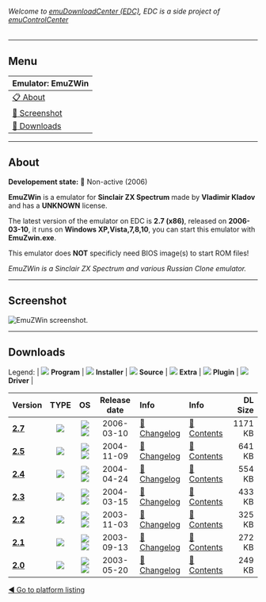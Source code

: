 ###### Welcome to [emuDownloadCenter (EDC)](https://github.com/PhoenixInteractiveNL/emuDownloadCenter/wiki/), EDC is a side project of [emuControlCenter](https://github.com/PhoenixInteractiveNL/emuControlCenter/wiki/)
***
## Menu
| **Emulator: EmuZWin** |
|:---------|
| [:clipboard: About](#about) |
| [:sunrise: Screenshot](#screenshot) |
| [:floppy_disk: Downloads](#downloads) |
***
## About
**Developement state:** :red_circle: Non-active (2006)

**EmuZWin** is a emulator for **Sinclair ZX Spectrum** made by **Vladimir Kladov** and has a **UNKNOWN** license.

The latest version of the emulator on EDC is **2.7 (x86)**, released on **2006-03-10**, it runs on **Windows XP,Vista,7,8,10**, you can start this emulator with **EmuZwin.exe**.

This emulator does **NOT** specificly need BIOS image(s) to start ROM files!

_EmuZWin is a Sinclair ZX Spectrum and various Russian Clone emulator._
***
## Screenshot
![](https://raw.githubusercontent.com/PhoenixInteractiveNL/emuDownloadCenter/master/hooks/emuzwin/emulator_screen_01.jpg "EmuZWin screenshot.")
***
## Downloads
Legend:
| ![](https://raw.githubusercontent.com/wiki/PhoenixInteractiveNL/emuDownloadCenter/images_misc/icon_program_24.png) **Program** | 
![](https://raw.githubusercontent.com/wiki/PhoenixInteractiveNL/emuDownloadCenter/images_misc/icon_installer_24.png) **Installer** | 
![](https://raw.githubusercontent.com/wiki/PhoenixInteractiveNL/emuDownloadCenter/images_misc/icon_source_code_24.png) **Source** | 
![](https://raw.githubusercontent.com/wiki/PhoenixInteractiveNL/emuDownloadCenter/images_misc/icon_extra_24.png) **Extra** | 
![](https://raw.githubusercontent.com/wiki/PhoenixInteractiveNL/emuDownloadCenter/images_misc/icon_plugin_24.png) **Plugin** | 
![](https://raw.githubusercontent.com/wiki/PhoenixInteractiveNL/emuDownloadCenter/images_misc/icon_driver_24.png) **Driver** | 


| Version  | TYPE | OS | Release date  | Info       | Info       | DL Size    |
|:---------|:----:|:--:|:-------------:|:-----------|:-----------|-----------:|
| [**2.7**](https://github.com/PhoenixInteractiveNL/edc-repo0007/raw/master/emuzwin/2.7.7z) | ![](https://raw.githubusercontent.com/wiki/PhoenixInteractiveNL/emuDownloadCenter/images_misc/icon_program_24.png) | ![](https://raw.githubusercontent.com/wiki/PhoenixInteractiveNL/emuDownloadCenter/images_misc/logo_windows_24.png)![](https://raw.githubusercontent.com/wiki/PhoenixInteractiveNL/emuDownloadCenter/images_misc/icon_32-bit_24.png) | 2006-03-10 | [:page_facing_up: Changelog](https://github.com/PhoenixInteractiveNL/edc-repo0007/blob/master/emuzwin/2.7_changelog.txt) | [:mag_right: Contents](https://github.com/PhoenixInteractiveNL/edc-repo0007/blob/master/emuzwin/2.7_contents.txt) | 1171 KB |
| [**2.5**](https://github.com/PhoenixInteractiveNL/edc-repo0007/raw/master/emuzwin/2.5.7z) | ![](https://raw.githubusercontent.com/wiki/PhoenixInteractiveNL/emuDownloadCenter/images_misc/icon_program_24.png) | ![](https://raw.githubusercontent.com/wiki/PhoenixInteractiveNL/emuDownloadCenter/images_misc/logo_windows_24.png)![](https://raw.githubusercontent.com/wiki/PhoenixInteractiveNL/emuDownloadCenter/images_misc/icon_32-bit_24.png) | 2004-11-09 | [:page_facing_up: Changelog](https://github.com/PhoenixInteractiveNL/edc-repo0007/blob/master/emuzwin/2.5_changelog.txt) | [:mag_right: Contents](https://github.com/PhoenixInteractiveNL/edc-repo0007/blob/master/emuzwin/2.5_contents.txt) | 641 KB |
| [**2.4**](https://github.com/PhoenixInteractiveNL/edc-repo0007/raw/master/emuzwin/2.4.7z) | ![](https://raw.githubusercontent.com/wiki/PhoenixInteractiveNL/emuDownloadCenter/images_misc/icon_program_24.png) | ![](https://raw.githubusercontent.com/wiki/PhoenixInteractiveNL/emuDownloadCenter/images_misc/logo_windows_24.png)![](https://raw.githubusercontent.com/wiki/PhoenixInteractiveNL/emuDownloadCenter/images_misc/icon_32-bit_24.png) | 2004-04-24 | [:page_facing_up: Changelog](https://github.com/PhoenixInteractiveNL/edc-repo0007/blob/master/emuzwin/2.4_changelog.txt) | [:mag_right: Contents](https://github.com/PhoenixInteractiveNL/edc-repo0007/blob/master/emuzwin/2.4_contents.txt) | 554 KB |
| [**2.3**](https://github.com/PhoenixInteractiveNL/edc-repo0007/raw/master/emuzwin/2.3.7z) | ![](https://raw.githubusercontent.com/wiki/PhoenixInteractiveNL/emuDownloadCenter/images_misc/icon_program_24.png) | ![](https://raw.githubusercontent.com/wiki/PhoenixInteractiveNL/emuDownloadCenter/images_misc/logo_windows_24.png)![](https://raw.githubusercontent.com/wiki/PhoenixInteractiveNL/emuDownloadCenter/images_misc/icon_32-bit_24.png) | 2004-03-15 | [:page_facing_up: Changelog](https://github.com/PhoenixInteractiveNL/edc-repo0007/blob/master/emuzwin/2.3_changelog.txt) | [:mag_right: Contents](https://github.com/PhoenixInteractiveNL/edc-repo0007/blob/master/emuzwin/2.3_contents.txt) | 433 KB |
| [**2.2**](https://github.com/PhoenixInteractiveNL/edc-repo0007/raw/master/emuzwin/2.2.7z) | ![](https://raw.githubusercontent.com/wiki/PhoenixInteractiveNL/emuDownloadCenter/images_misc/icon_program_24.png) | ![](https://raw.githubusercontent.com/wiki/PhoenixInteractiveNL/emuDownloadCenter/images_misc/logo_windows_24.png)![](https://raw.githubusercontent.com/wiki/PhoenixInteractiveNL/emuDownloadCenter/images_misc/icon_32-bit_24.png) | 2003-11-03 | [:page_facing_up: Changelog](https://github.com/PhoenixInteractiveNL/edc-repo0007/blob/master/emuzwin/2.2_changelog.txt) | [:mag_right: Contents](https://github.com/PhoenixInteractiveNL/edc-repo0007/blob/master/emuzwin/2.2_contents.txt) | 325 KB |
| [**2.1**](https://github.com/PhoenixInteractiveNL/edc-repo0007/raw/master/emuzwin/2.1.7z) | ![](https://raw.githubusercontent.com/wiki/PhoenixInteractiveNL/emuDownloadCenter/images_misc/icon_program_24.png) | ![](https://raw.githubusercontent.com/wiki/PhoenixInteractiveNL/emuDownloadCenter/images_misc/logo_windows_24.png)![](https://raw.githubusercontent.com/wiki/PhoenixInteractiveNL/emuDownloadCenter/images_misc/icon_32-bit_24.png) | 2003-09-13 | [:page_facing_up: Changelog](https://github.com/PhoenixInteractiveNL/edc-repo0007/blob/master/emuzwin/2.1_changelog.txt) | [:mag_right: Contents](https://github.com/PhoenixInteractiveNL/edc-repo0007/blob/master/emuzwin/2.1_contents.txt) | 272 KB |
| [**2.0**](https://github.com/PhoenixInteractiveNL/edc-repo0007/raw/master/emuzwin/2.0.7z) | ![](https://raw.githubusercontent.com/wiki/PhoenixInteractiveNL/emuDownloadCenter/images_misc/icon_program_24.png) | ![](https://raw.githubusercontent.com/wiki/PhoenixInteractiveNL/emuDownloadCenter/images_misc/logo_windows_24.png)![](https://raw.githubusercontent.com/wiki/PhoenixInteractiveNL/emuDownloadCenter/images_misc/icon_32-bit_24.png) | 2003-05-20 | [:page_facing_up: Changelog](https://github.com/PhoenixInteractiveNL/edc-repo0007/blob/master/emuzwin/2.0_changelog.txt) | [:mag_right: Contents](https://github.com/PhoenixInteractiveNL/edc-repo0007/blob/master/emuzwin/2.0_contents.txt) | 249 KB |

[:arrow_backward: Go to platform listing](https://github.com/PhoenixInteractiveNL/emuDownloadCenter/wiki/EDC-Platform-List)
